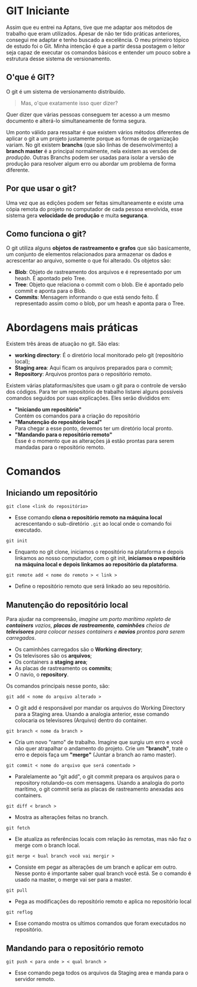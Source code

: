 # GIT Iniciante
Assim que eu entrei na Aptans, tive que me adaptar aos métodos de trabalho que eram utilizados. Apesar de não ter tido práticas anteriores, consegui me adaptar e tenho buscado a excelência. O meu primeiro tópico de estudo foi o Git. Minha intenção é que a partir dessa postagem o leitor seja capaz de executar os comandos básicos e entender um pouco sobre a estrutura desse sistema de versionamento.

## **O'que é GIT?**
  O git é um sistema de versionamento distribuído. 

> Mas, o'que exatamente isso quer dizer? 

Quer dizer que várias pessoas conseguem ter acesso a um mesmo documento e alterá-lo simultaneamente de forma segura.
  
  Um ponto válido para ressaltar é que existem vários métodos diferentes de aplicar o git a um projeto justamente porque as formas de organização variam. No git existem **branchs** (que são linhas de desenvolvimento) a **branch master** é a principal normalmente, nela existem as versões de *produção*. Outras Branchs podem ser usadas para isolar a versão de produção para resolver algum erro ou abordar um problema de forma diferente.

## **Por que usar o git?**
     
Uma vez que as edições podem ser feitas simultaneamente e existe uma cópia remota do projeto no computador de cada pessoa envolvida, esse sistema gera **velocidade de produção** e muita **segurança**.

## **Como funciona o git?**
    
O git utiliza alguns **objetos de rastreamento e grafos** que são basicamente, um conjunto de elementos relacionados para armazenar os dados e acrescentar ao arquivo, somente o que foi alterado. Os objetos são:

 - **Blob**: Objeto de rastreamento dos arquivos e é representado por um heash. É apontado pelo Tree.
 - **Tree**: Objeto que relaciona o commit com o blob. Ele é apontado pelo commit e aponta para o Blob.
 - **Commits**: Mensagem informando o que está sendo feito. É representado assim como o blob, por um heash e aponta para o Tree. 

# **Abordagens mais práticas**
        
Existem três áreas de atuação no git. São elas:

 - **working directory**: É o diretório local monitorado pelo git (repositório local);
 - **Staging area**: Aqui ficam os arquivos preparados para o commit;
 - **Repository**: Arquivos prontos para o repositório remoto.

Existem várias plataformas/sites que usam o git para o controle de versão dos códigos. Para ter um repositório de trabalho listarei alguns possíveis comandos seguidos por suas explicações. Eles serão divididos em:
- **"Iniciando um repositório"**\
  Contém os comandos para a criação do repositório
- **"Manutenção do repositório local"**\
  Para chegar a esse ponto, devemos ter um diretório local pronto.
- **"Mandando para o repositório remoto"**\
  Esse é o momento que as alterações já estão prontas para serem mandadas para o repositório remoto.
        
# **Comandos**
## **Iniciando um repositório**
```
git clone <link do repositório>
```
- Esse comando **clona o repositório remoto na máquina local** acrescentando o sub-diretório `.git` ao local onde o comando foi executado. 

```
git init
```

- Enquanto no git clone, iniciamos o repositório na plataforma e depois linkamos ao nosso computador, com o git init, **iniciamos o repositório na máquina local e depois linkamos ao repositório da plataforma**.

```
git remote add < nome do remoto > < link >
```

- Define o repositório remoto que será linkado ao seu repositório.

## **Manutenção do repositório local**

 Para ajudar na compreensão, *imagine um porto marítimo repleto de **containers** vazios, **placas de rastreamento**, **caminhões** cheios de **televisores** para colocar nesses containers e **navios** prontos para serem carregados*.

 - Os caminhões carregados são o **Working directory**;
 - Os televisores são os **arquivos**;
 - Os containers a **staging area**;
 - As placas de rastreamento os **commits**;
 - O navio, o **repository**.

Os comandos principais nesse ponto, são:

```
git add < nome do arquivo alterado >
```

- O git add é responsável por mandar os arquivos do Working Directory para a Staging area. Usando a analogia anterior, esse comando colocaria os televisores (Arquivo) dentro do container.

```
git branch < nome da branch >
```

- Cria um novo "ramo" de trabalho. Imagine que surgiu um erro e você não quer atrapalhar o andamento do projeto. Crie um **"branch"**, trate o erro e depois faça um **"merge"** (Juntar a branch ao ramo master).

```
git commit < nome do arquivo que será comentado >
```

- Paralelamente ao "git add", o git commit prepara os arquivos para o repository rotulando-os com mensagens. Usando a analogia do porto marítimo, o git commit seria as placas de rastreamento anexadas aos containers.

```
git diff < branch >
```

- Mostra as alterações feitas no branch.

```
git fetch
```

- Ele atualiza as referências locais com relação às remotas, mas não faz o merge com o branch local.

```
git merge < bual branch você vai mergir >
```

- Consiste em pegar as alterações de um branch e aplicar em outro. Nesse ponto é importante saber qual branch você está. Se o comando é usado na master, o merge vai ser para a master.

```
git pull
```

- Pega as modificações do repositório remoto e aplica no repositório local 

```
git reflog
```

- Esse comando mostra os ultimos comandos que foram executados no repositório.

##  **Mandando para o repositório remoto**

```
git push < para onde > < qual branch >
```
- Esse comando pega todos os arquivos da Staging area e manda para o servidor remoto.